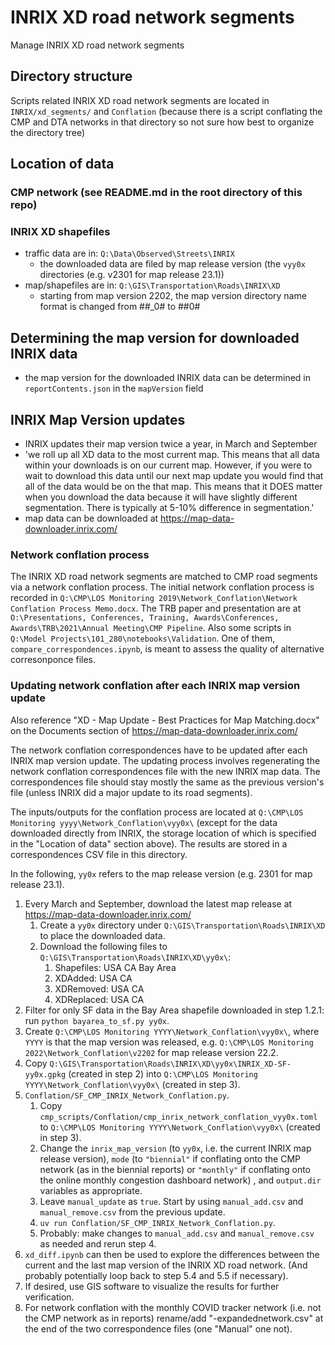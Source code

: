 # INRIX XD road network segments
Manage INRIX XD road network segments

## Directory structure
Scripts related INRIX XD road network segments are located in `INRIX/xd_segments/` and `Conflation` (because there is a script conflating the CMP and DTA networks in that directory so not sure how best to organize the directory tree)

## Location of data
### CMP network (see README.md in the root directory of this repo)
### INRIX XD shapefiles
- traffic data are in: `Q:\Data\Observed\Streets\INRIX`
  - the downloaded data are filed by map release version (the `vyy0x` directories (e.g. v2301 for map release 23.1))
- map/shapefiles are in: `Q:\GIS\Transportation\Roads\INRIX\XD`
  - starting from map version 2202, the map version directory name format is changed from ##_0# to ##0# 

## Determining the map version for downloaded INRIX data
- the map version for the downloaded INRIX data can be determined in `reportContents.json` in the `mapVersion` field

## INRIX Map Version updates
- INRIX updates their map version twice a year, in March and September
- 'we roll up all XD data to the most current map. This means that all data within your downloads is on our current map. However, if you were to wait to download this data until our next map update you would find that all of the data would be on the that map.  This means that it DOES matter when you download the data because it will have slightly different segmentation. There is typically at 5-10% difference in segmentation.'
- map data can be downloaded at https://map-data-downloader.inrix.com/

### Network conflation process
The INRIX XD road network segments are matched to CMP road segments via a network conflation process. The initial network conflation process is recorded in `Q:\CMP\LOS Monitoring 2019\Network_Conflation\Network Conflation Process Memo.docx`. The TRB paper and presentation are at `O:\Presentations, Conferences, Training, Awards\Conferences, Awards\TRB\2021\Annual Meeting\CMP Pipeline`. Also some scripts in `Q:\Model Projects\101_280\notebooks\Validation`. One of them, `compare_correspondences.ipynb`, is meant to assess the quality of alternative corresonponce files.

### Updating network conflation after each INRIX map version update
Also reference "XD - Map Update - Best Practices for Map Matching.docx" on the Documents section of https://map-data-downloader.inrix.com/

The network conflation correspondences have to be updated after each INRIX map version update. The updating process involves regenerating the network conflation correspondences file with the new INRIX map data. The correspondences file should stay mostly the same as the previous version's file (unless INRIX did a major update to its road segments).

The inputs/outputs for the conflation process are located at `Q:\CMP\LOS Monitoring yyyy\Network_Conflation\vyy0x\` (except for the data downloaded directly from INRIX, the storage location of which is specified in the "Location of data" section above). The results are stored in a correspondences CSV file in this directory.

In the following, `yy0x` refers to the map release version (e.g. 2301 for map release 23.1).

1. Every March and September, download the latest map release at https://map-data-downloader.inrix.com/
    1. Create a `yy0x` directory under `Q:\GIS\Transportation\Roads\INRIX\XD` to place the downloaded data.
    2. Download the following files to `Q:\GIS\Transportation\Roads\INRIX\XD\yy0x\`:
        1. Shapefiles: USA CA Bay Area  
        2. XDAdded: USA CA
        3. XDRemoved: USA CA
        4. XDReplaced: USA CA
2. Filter for only SF data in the Bay Area shapefile downloaded in step 1.2.1: run `python bayarea_to_sf.py yy0x`.
3. Create `Q:\CMP\LOS Monitoring YYYY\Network_Conflation\vyy0x\`, where `YYYY` is that the map version was released, e.g. `Q:\CMP\LOS Monitoring 2022\Network_Conflation\v2202` for map release version 22.2.
4. Copy `Q:\GIS\Transportation\Roads\INRIX\XD\yy0x\INRIX_XD-SF-yy0x.gpkg` (created in step 2) into `Q:\CMP\LOS Monitoring YYYY\Network_Conflation\vyy0x\` (created in step 3).
5. `Conflation/SF_CMP_INRIX_Network_Conflation.py`.
    1. Copy `cmp_scripts/Conflation/cmp_inrix_network_conflation_vyy0x.toml` to `Q:\CMP\LOS Monitoring YYYY\Network_Conflation\vyy0x\` (created in step 3).
    2. Change the `inrix_map_version` (to `yy0x`, i.e. the current INRIX map release version), `mode` (to `"biennial"` if conflating onto the CMP network (as in the biennial reports) or `"monthly"` if conflating onto the online monthly congestion dashboard network) , and `output.dir` variables as appropriate.
    3. Leave `manual_update` as `true`. Start by using `manual_add.csv` and `manual_remove.csv` from the previous update.
    4. `uv run Conflation/SF_CMP_INRIX_Network_Conflation.py`.
    5. Probably: make changes to `manual_add.csv` and `manual_remove.csv` as needed and rerun step 4.
6. `xd_diff.ipynb` can then be used to explore the differences between the current and the last map version of the INRIX XD road network. (And probably potentially loop back to step 5.4 and 5.5 if necessary).
7. If desired, use GIS software to visualize the results for further verification.
8. For network conflation with the monthly COVID tracker network (i.e. not the CMP network as in reports) rename/add "-expandednetwork.csv" at the end of the two correspondence files (one "Manual" one not).